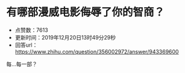 # 有哪部漫威电影侮辱了你的智商？
- 点赞数：7613
- 更新时间：2019年12月20日13时49分29秒
- 回答url：https://www.zhihu.com/question/356002972/answer/943369600
<body>
 <p data-pid="5besoe9t">每...每一部？</p>
</body>